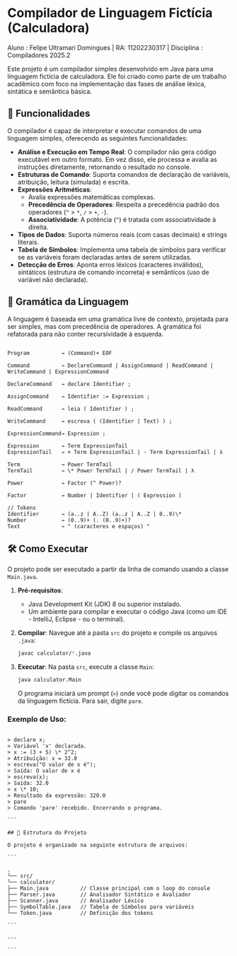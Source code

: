 # Compilador de Linguagem Fictícia (Calculadora)
Aluno : Felipe Ultramari Domingues | RA: 11202230317 | Disciplina : Compiladores 2025.2

Este projeto é um compilador simples desenvolvido em Java para uma linguagem fictícia de calculadora. Ele foi criado como parte de um trabalho acadêmico com foco na implementação das fases de análise léxica, sintática e semântica básica.

## 🚀 Funcionalidades

O compilador é capaz de interpretar e executar comandos de uma linguagem simples, oferecendo as seguintes funcionalidades:

- **Análise e Execução em Tempo Real**: O compilador não gera código executável em outro formato. Em vez disso, ele processa e avalia as instruções diretamente, retornando o resultado no console.
- **Estruturas de Comando**: Suporta comandos de declaração de variáveis, atribuição, leitura (simulada) e escrita.
- **Expressões Aritméticas**:
    - Avalia expressões matemáticas complexas.
    - **Precedência de Operadores**: Respeita a precedência padrão dos operadores (`^` > `*`, `/` > `+`, `-`).
    - **Associatividade**: A potência (`^`) é tratada com associatividade à direita.
- **Tipos de Dados**: Suporta números reais (com casas decimais) e strings literais.
- **Tabela de Símbolos**: Implementa uma tabela de símbolos para verificar se as variáveis foram declaradas antes de serem utilizadas.
- **Detecção de Erros**: Aponta erros léxicos (caracteres inválidos), sintáticos (estrutura de comando incorreta) e semânticos (uso de variável não declarada).

## 🧠 Gramática da Linguagem

A linguagem é baseada em uma gramática livre de contexto, projetada para ser simples, mas com precedência de operadores. A gramática foi refatorada para não conter recursividade à esquerda.

```

Program          → (Command)+ EOF

Command          → DeclareCommand | AssignCommand | ReadCommand | WriteCommand | ExpressionCommand

DeclareCommand   → declare Identifier ;

AssignCommand    → Identifier := Expression ;

ReadCommand      → leia ( Identifier ) ;

WriteCommand     → escreva ( (Identifier | Text) ) ;

ExpressionCommand→ Expression ;

Expression       → Term ExpressionTail
ExpressionTail   → + Term ExpressionTail | - Term ExpressionTail | λ

Term             → Power TermTail
TermTail         → \* Power TermTail | / Power TermTail | λ

Power            → Factor (^ Power)?

Factor           → Number | Identifier | ( Expression )

// Tokens
Identifier       → (a..z | A..Z) (a..z | A..Z | 0..9)\*
Number           → (0..9)+ (. (0..9)+)?
Text             → " (caracteres e espaços) "

````

## 🛠️ Como Executar

O projeto pode ser executado a partir da linha de comando usando a classe `Main.java`.

1.  **Pré-requisitos**:
    - Java Development Kit (JDK) 8 ou superior instalado.
    - Um ambiente para compilar e executar o código Java (como um IDE - IntelliJ, Eclipse - ou o terminal).

2.  **Compilar**:
    Navegue até a pasta `src` do projeto e compile os arquivos `.java`:
    ```bash
    javac calculator/*.java
    ```

3.  **Executar**:
    Na pasta `src`, execute a classe `Main`:
    ```bash
    java calculator.Main
    ```
    O programa iniciará um prompt (`>`) onde você pode digitar os comandos da linguagem fictícia. Para sair, digite `pare`.

### Exemplo de Uso:

````

> declare x;
> Variável 'x' declarada.
> x := (3 + 5) \* 2^2;
> Atribuição: x = 32.0
> escreva("O valor de x é");
> Saída: O valor de x é
> escreva(x);
> Saída: 32.0
> x \* 10;
> Resultado da expressão: 320.0
> pare
> Comando 'pare' recebido. Encerrando o programa.

```

## 📂 Estrutura do Projeto

O projeto é organizado na seguinte estrutura de arquivos:

```

.
└── src/
└── calculator/
├── Main.java          // Classe principal com o loop do console
├── Parser.java        // Analisador Sintático e Avaliador
├── Scanner.java       // Analisador Léxico
├── SymbolTable.java   // Tabela de Símbolos para variáveis
└── Token.java         // Definição dos tokens

```

---

```
